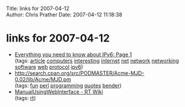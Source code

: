 Title: links for 2007-04-12  
Author: Chris Prather
Date: 2007-04-12 11:18:38

# links for 2007-04-12
<ul class="delicious">
	<li>
		<div class="delicious-link"><a href="http://arstechnica.com/articles/paedia/IPv6.ars/1">Everything you need to know about IPv6: Page 1</a></div>
		<div class="delicious-tags">(tags: <a href="http://del.icio.us/perigrin/article">article</a> <a href="http://del.icio.us/perigrin/computers">computers</a> <a href="http://del.icio.us/perigrin/interesting">interesting</a> <a href="http://del.icio.us/perigrin/internet">internet</a> <a href="http://del.icio.us/perigrin/net">net</a> <a href="http://del.icio.us/perigrin/network">network</a> <a href="http://del.icio.us/perigrin/networking">networking</a> <a href="http://del.icio.us/perigrin/software">software</a> <a href="http://del.icio.us/perigrin/web">web</a> <a href="http://del.icio.us/perigrin/protocol">protocol</a> <a href="http://del.icio.us/perigrin/ipv6">ipv6</a>)</div>
	</li>
	<li>
		<div class="delicious-link"><a href="http://search.cpan.org/src/PODMASTER/Acme-MJD-0.02/lib/Acme/MJD.pm">http://search.cpan.org/src/PODMASTER/Acme-MJD-0.02/lib/Acme/MJD.pm</a></div>
		<div class="delicious-tags">(tags: <a href="http://del.icio.us/perigrin/fun">fun</a> <a href="http://del.icio.us/perigrin/perl">perl</a> <a href="http://del.icio.us/perigrin/programming">programming</a> <a href="http://del.icio.us/perigrin/quotes">quotes</a> <a href="http://del.icio.us/perigrin/bender">bender</a>)</div>
	</li>
	<li>
		<div class="delicious-link"><a href="http://wiki.bestpractical.com/index.cgi?ManualUsingWebInterface">ManualUsingWebInterface - RT Wiki</a></div>
		<div class="delicious-tags">(tags: <a href="http://del.icio.us/perigrin/rt">rt</a>)</div>
	</li>
</ul>

